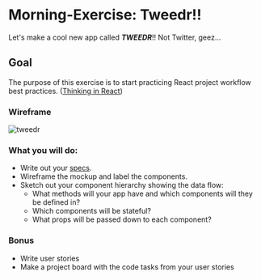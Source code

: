 # Morning-Exercise: Tweedr!!

Let's make a cool new app called ***TWEEDR***!! Not Twitter, geez...

## Goal 

The purpose of this exercise is to start practicing React project workflow best practices. ([Thinking in React](https://reactjs.org/docs/thinking-in-react.html))


### Wireframe

![tweedr](./assets/tweedr.png)

### What you will do:

- Write out your [specs](https://git.generalassemb.ly/wdi-nyc-octonion/debug-game-hanoi/readme.md#Program-Specs-and-Planning).
- Wireframe the mockup and label the components.
- Sketch out your component hierarchy showing the data flow: 
    - What methods will your app have and which components will they be defined in?
    - Which components will be stateful?
    - What props will be passed down to each component?
       
### Bonus

- Write user stories
- Make a project board with the code tasks from your user stories

